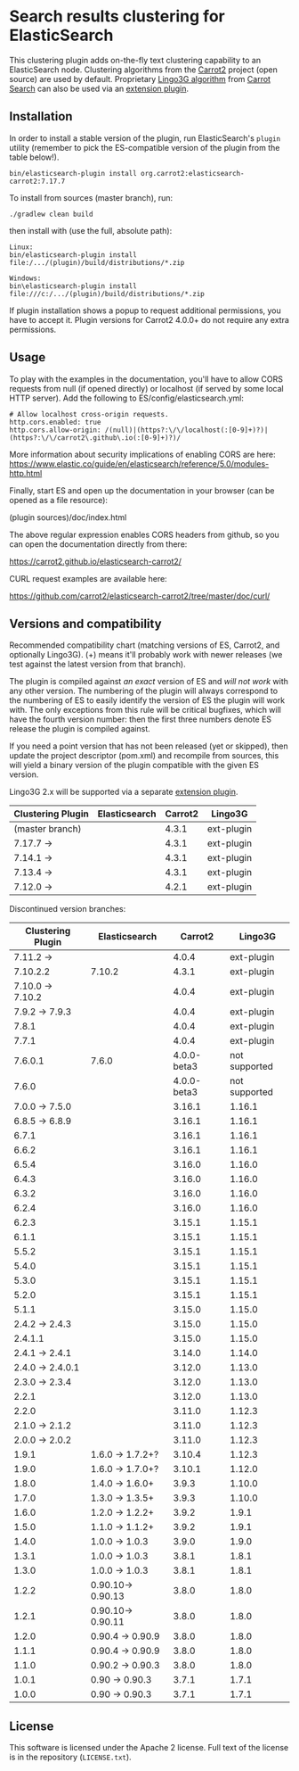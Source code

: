 Search results clustering for ElasticSearch
===========================================

This clustering plugin adds on-the-fly text clustering capability
to an ElasticSearch node. Clustering algorithms from the
[Carrot2](https://github.com/carrot2/carrot2) project (open source)
are used by default. Proprietary [Lingo3G algorithm](https://carrotsearch.com/lingo3g/) 
from [Carrot Search](https://carrotsearch.com) can also be used
via an [extension plugin](https://github.com/carrotsearch/elasticsearch-lingo3g). 


Installation
------------

In order to install a stable version of the plugin, 
run ElasticSearch's `plugin` utility (remember to pick the
ES-compatible version of the plugin from the table below!).

    bin/elasticsearch-plugin install org.carrot2:elasticsearch-carrot2:7.17.7

To install from sources (master branch), run:

    ./gradlew clean build

then install with (use the full, absolute path):

    Linux:
    bin/elasticsearch-plugin install file:/.../(plugin)/build/distributions/*.zip

    Windows:
    bin\elasticsearch-plugin install file:///c:/.../(plugin)/build/distributions/*.zip

If plugin installation shows a popup to request additional
permissions, you have to accept it. Plugin versions for Carrot2 4.0.0+ do not
require any extra permissions.


Usage
-----

To play with the examples in the documentation, you'll have to allow 
CORS requests from null (if opened directly) or localhost (if served 
by some local HTTP server). Add the following to ES/config/elasticsearch.yml:

```
# Allow localhost cross-origin requests.
http.cors.enabled: true
http.cors.allow-origin: /(null)|(https?:\/\/localhost(:[0-9]+)?)|(https?:\/\/carrot2\.github\.io(:[0-9]+)?)/
```

More information about security implications of enabling CORS are here:
https://www.elastic.co/guide/en/elasticsearch/reference/5.0/modules-http.html

Finally, start ES and open up the documentation in your browser 
(can be opened as a file resource):
  
(plugin sources)/doc/index.html

The above regular expression enables CORS headers from github, so you can open 
the documentation directly from there:

https://carrot2.github.io/elasticsearch-carrot2/

CURL request examples are available here:

https://github.com/carrot2/elasticsearch-carrot2/tree/master/doc/curl/


Versions and compatibility
--------------------------

Recommended compatibility chart (matching versions of ES, Carrot2, 
and optionally Lingo3G). (+) means it'll probably work with newer
releases (we test against the latest version from that branch). 

The plugin is compiled against *an exact* version of ES 
and *will not work* with any other version. The numbering of the plugin
will always correspond to the numbering of ES to easily identify
the version of ES the plugin will work with. The only exceptions from this rule
will be critical bugfixes, which will have the fourth version number: then
the first three numbers denote ES release the plugin is compiled against.

If you need a point version that has not been released (yet or skipped),
then update the project descriptor (pom.xml) and recompile from sources,
this will yield a binary version of the plugin compatible with the 
given ES version.

Lingo3G 2.x will be supported via a separate
[extension plugin](https://github.com/carrotsearch/elasticsearch-lingo3g).

| Clustering Plugin | Elasticsearch          | Carrot2     |     Lingo3G   |
|-------------------|                    --- | ---         |     ---       |
| (master branch)   |                        | 4.3.1       | ext-plugin    |
| 7.17.7 →          |                        | 4.3.1       | ext-plugin    |
| 7.14.1 →          |                        | 4.3.1       | ext-plugin    |
| 7.13.4 →          |                        | 4.3.1       | ext-plugin    |
| 7.12.0 →          |                        | 4.2.1       | ext-plugin    |

Discontinued version branches:

| Clustering Plugin | Elasticsearch          | Carrot2     | Lingo3G       |
| ---               |                    --- | ---         | ---           |
| 7.11.2 →          |                        | 4.0.4       | ext-plugin    |
| 7.10.2.2          | 7.10.2                 | 4.3.1       | ext-plugin    |
| 7.10.0 → 7.10.2   |                        | 4.0.4       | ext-plugin    |
| 7.9.2 → 7.9.3     |                        | 4.0.4       | ext-plugin    |
| 7.8.1             |                        | 4.0.4       | ext-plugin    |
| 7.7.1             |                        | 4.0.4       | ext-plugin    |
| 7.6.0.1           | 7.6.0                  | 4.0.0-beta3 | not supported |
| 7.6.0             |                        | 4.0.0-beta3 | not supported |
| 7.0.0 → 7.5.0     |                        | 3.16.1      | 1.16.1        |
| 6.8.5 → 6.8.9     |                        | 3.16.1      | 1.16.1        |
| 6.7.1             |                        | 3.16.1      | 1.16.1        |
| 6.6.2             |                        | 3.16.1      | 1.16.1        |
| 6.5.4             |                        | 3.16.0      | 1.16.0        |
| 6.4.3             |                        | 3.16.0      | 1.16.0        |
| 6.3.2             |                        | 3.16.0      | 1.16.0        |
| 6.2.4             |                        | 3.16.0      | 1.16.0        |
| 6.2.3             |                        | 3.15.1      | 1.15.1        |
| 6.1.1             |                        | 3.15.1      | 1.15.1        |
| 5.5.2             |                        | 3.15.1      | 1.15.1        |
| 5.4.0             |                        | 3.15.1      | 1.15.1        |
| 5.3.0             |                        | 3.15.1      | 1.15.1        |
| 5.2.0             |                        | 3.15.1      | 1.15.1        |
| 5.1.1             |                        | 3.15.0      | 1.15.0        |
| 2.4.2 → 2.4.3     |                        | 3.15.0      | 1.15.0        |
| 2.4.1.1           |                        | 3.15.0      | 1.15.0        |
| 2.4.1 → 2.4.1     |                        | 3.14.0      | 1.14.0        |
| 2.4.0 → 2.4.0.1   |                        | 3.12.0      | 1.13.0        |
| 2.3.0 → 2.3.4     |                        | 3.12.0      | 1.13.0        |
| 2.2.1             |                        | 3.12.0      | 1.13.0        |
| 2.2.0             |                        | 3.11.0      | 1.12.3        |
| 2.1.0 → 2.1.2     |                        | 3.11.0      | 1.12.3        |
| 2.0.0 → 2.0.2     |                        | 3.11.0      | 1.12.3        |
| 1.9.1             | 1.6.0  → 1.7.2+?       | 3.10.4      | 1.12.3        |
| 1.9.0             | 1.6.0  → 1.7.0+?       | 3.10.1      | 1.12.0        |
| 1.8.0             | 1.4.0  → 1.6.0+        | 3.9.3       | 1.10.0        |
| 1.7.0             | 1.3.0  → 1.3.5+        | 3.9.3       | 1.10.0        |
| 1.6.0             | 1.2.0  → 1.2.2+        | 3.9.2       |  1.9.1        |
| 1.5.0             | 1.1.0  → 1.1.2+        | 3.9.2       |  1.9.1        |
| 1.4.0             | 1.0.0  → 1.0.3         | 3.9.0       |  1.9.0        |
| 1.3.1             | 1.0.0  → 1.0.3         | 3.8.1       |  1.8.1        |
| 1.3.0             | 1.0.0  → 1.0.3         | 3.8.1       |  1.8.1        |
| 1.2.2             | 0.90.10→ 0.90.13       | 3.8.0       |  1.8.0        |
| 1.2.1             | 0.90.10→ 0.90.11       | 3.8.0       |  1.8.0        |
| 1.2.0             | 0.90.4 → 0.90.9        | 3.8.0       |  1.8.0        |
| 1.1.1             | 0.90.4 → 0.90.9        | 3.8.0       |  1.8.0        |
| 1.1.0             | 0.90.2 → 0.90.3        | 3.8.0       |  1.8.0        |
| 1.0.1             | 0.90   → 0.90.3        | 3.7.1       |  1.7.1        |
| 1.0.0             | 0.90   → 0.90.3        | 3.7.1       |  1.7.1        |

License
-------

This software is licensed under the Apache 2 license. Full text
of the license is in the repository (`LICENSE.txt`).
